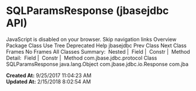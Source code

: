 # SQLParamsResponse (jbasejdbc   API)

JavaScript is disabled on your browser. Skip navigation links Overview Package Class Use Tree Deprecated Help jbasejdbc Prev Class Next Class Frames No Frames All Classes Summary:  Nested |  Field |  Constr |  Method Detail:  Field |  Constr |  Method com.jbase.jdbc.protocol Class SQLParamsResponse java.lang.Object com.jbase.jdbc.io.Response com.jba  

**Created At:** 9/25/2017 11:04:23 AM  
**Updated At:** 2/15/2018 8:02:54 AM  

